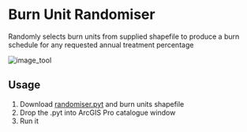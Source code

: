 # Burn Unit Randomiser


Randomly selects burn units from supplied shapefile to produce a burn schedule for any requested annual treatment percentage

![image_tool](https://user-images.githubusercontent.com/100050237/155258591-4d5f0bc6-c78d-4c4f-805b-8b5ed7d30e2d.JPG)

## Usage
1. Download [randomiser.pyt](https://github.com/mm61-delwp/burnunit_randomiser/blob/main/randomiser.pyt) and burn units shapefile
2. Drop the .pyt into ArcGIS Pro catalogue window
3. Run it
